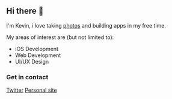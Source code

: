 ## Hi there 👋

I'm Kevin, i love taking [photos](https://kevinphoto.netlify.app) and building apps in my free time.

My areas of interest are (but not limited to):
- iOS Development
- Web Development
- UI/UX Design

### Get in contact
[Twitter](https://www.twitter.com/kevinlx_)
[Personal site](https://kevinweb.netlify.app/)

